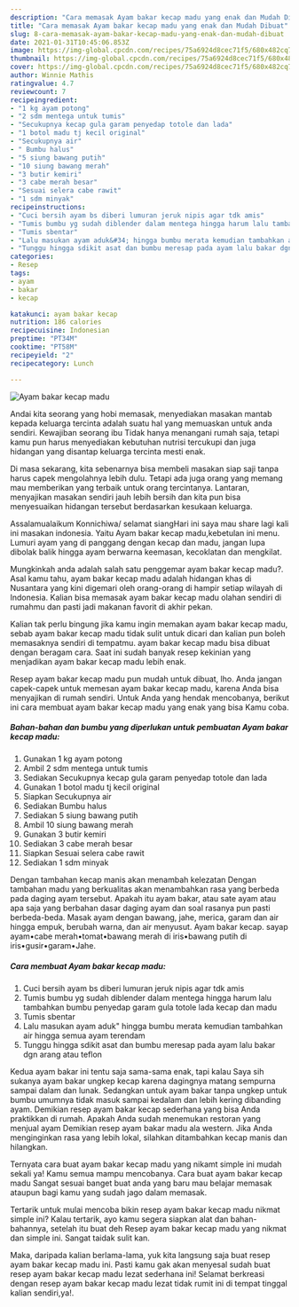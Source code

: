```yaml
---
description: "Cara memasak Ayam bakar kecap madu yang enak dan Mudah Dibuat"
title: "Cara memasak Ayam bakar kecap madu yang enak dan Mudah Dibuat"
slug: 8-cara-memasak-ayam-bakar-kecap-madu-yang-enak-dan-mudah-dibuat
date: 2021-01-31T10:45:06.853Z
image: https://img-global.cpcdn.com/recipes/75a6924d8cec71f5/680x482cq70/ayam-bakar-kecap-madu-foto-resep-utama.jpg
thumbnail: https://img-global.cpcdn.com/recipes/75a6924d8cec71f5/680x482cq70/ayam-bakar-kecap-madu-foto-resep-utama.jpg
cover: https://img-global.cpcdn.com/recipes/75a6924d8cec71f5/680x482cq70/ayam-bakar-kecap-madu-foto-resep-utama.jpg
author: Winnie Mathis
ratingvalue: 4.7
reviewcount: 7
recipeingredient:
- "1 kg ayam potong"
- "2 sdm mentega untuk tumis"
- "Secukupnya kecap gula garam penyedap totole dan lada"
- "1 botol madu tj kecil original"
- "Secukupnya air"
- " Bumbu halus"
- "5 siung bawang putih"
- "10 siung bawang merah"
- "3 butir kemiri"
- "3 cabe merah besar"
- "Sesuai selera cabe rawit"
- "1 sdm minyak"
recipeinstructions:
- "Cuci bersih ayam bs diberi lumuran jeruk nipis agar tdk amis"
- "Tumis bumbu yg sudah diblender dalam mentega hingga harum lalu tambahkan bumbu penyedap garam gula totole lada kecap dan madu"
- "Tumis sbentar"
- "Lalu masukan ayam aduk&#34; hingga bumbu merata kemudian tambahkan air hingga semua ayam terendam"
- "Tunggu hingga sdikit asat dan bumbu meresap pada ayam lalu bakar dgn arang atau teflon"
categories:
- Resep
tags:
- ayam
- bakar
- kecap

katakunci: ayam bakar kecap 
nutrition: 186 calories
recipecuisine: Indonesian
preptime: "PT34M"
cooktime: "PT58M"
recipeyield: "2"
recipecategory: Lunch

---
```



![Ayam bakar kecap madu](https://img-global.cpcdn.com/recipes/75a6924d8cec71f5/680x482cq70/ayam-bakar-kecap-madu-foto-resep-utama.jpg)

Andai kita seorang yang hobi memasak, menyediakan masakan mantab kepada keluarga tercinta adalah suatu hal yang memuaskan untuk anda sendiri. Kewajiban seorang ibu Tidak hanya menangani rumah saja, tetapi kamu pun harus menyediakan kebutuhan nutrisi tercukupi dan juga hidangan yang disantap keluarga tercinta mesti enak.

Di masa  sekarang, kita sebenarnya bisa membeli masakan siap saji tanpa harus capek mengolahnya lebih dulu. Tetapi ada juga orang yang memang mau memberikan yang terbaik untuk orang tercintanya. Lantaran, menyajikan masakan sendiri jauh lebih bersih dan kita pun bisa menyesuaikan hidangan tersebut berdasarkan kesukaan keluarga. 

Assalamualaikum Konnichiwa/ selamat siangHari ini saya mau share lagi kali ini masakan indonesia. Yaitu Ayam bakar kecap madu,kebetulan ini menu. Lumuri ayam yang di panggang dengan kecap dan madu, jangan lupa dibolak balik hingga ayam berwarna keemasan, kecoklatan dan mengkilat.

Mungkinkah anda adalah salah satu penggemar ayam bakar kecap madu?. Asal kamu tahu, ayam bakar kecap madu adalah hidangan khas di Nusantara yang kini digemari oleh orang-orang di hampir setiap wilayah di Indonesia. Kalian bisa memasak ayam bakar kecap madu olahan sendiri di rumahmu dan pasti jadi makanan favorit di akhir pekan.

Kalian tak perlu bingung jika kamu ingin memakan ayam bakar kecap madu, sebab ayam bakar kecap madu tidak sulit untuk dicari dan kalian pun boleh memasaknya sendiri di tempatmu. ayam bakar kecap madu bisa dibuat dengan beragam cara. Saat ini sudah banyak resep kekinian yang menjadikan ayam bakar kecap madu lebih enak.

Resep ayam bakar kecap madu pun mudah untuk dibuat, lho. Anda jangan capek-capek untuk memesan ayam bakar kecap madu, karena Anda bisa menyajikan di rumah sendiri. Untuk Anda yang hendak mencobanya, berikut ini cara membuat ayam bakar kecap madu yang enak yang bisa Kamu coba.

<!--inarticleads1-->

##### Bahan-bahan dan bumbu yang diperlukan untuk pembuatan Ayam bakar kecap madu:

1. Gunakan 1 kg ayam potong
1. Ambil 2 sdm mentega untuk tumis
1. Sediakan Secukupnya kecap gula garam penyedap totole dan lada
1. Gunakan 1 botol madu tj kecil original
1. Siapkan Secukupnya air
1. Sediakan  Bumbu halus
1. Sediakan 5 siung bawang putih
1. Ambil 10 siung bawang merah
1. Gunakan 3 butir kemiri
1. Sediakan 3 cabe merah besar
1. Siapkan Sesuai selera cabe rawit
1. Sediakan 1 sdm minyak


Dengan tambahan kecap manis akan menambah kelezatan Dengan tambahan madu yang berkualitas akan menambahkan rasa yang berbeda pada daging ayam tersebut. Apakah itu ayam bakar, atau sate ayam atau apa saja yang berbahan dasar daging ayam dan soal rasanya pun pasti berbeda-beda. Masak ayam dengan bawang, jahe, merica, garam dan air hingga empuk, berubah warna, dan air menyusut. Ayam bakar kecap. sayap ayam•cabe merah•tomat•bawang merah di iris•bawang putih di iris•gusir•garam•Jahe. 

<!--inarticleads2-->

##### Cara membuat Ayam bakar kecap madu:

1. Cuci bersih ayam bs diberi lumuran jeruk nipis agar tdk amis
1. Tumis bumbu yg sudah diblender dalam mentega hingga harum lalu tambahkan bumbu penyedap garam gula totole lada kecap dan madu
1. Tumis sbentar
1. Lalu masukan ayam aduk&#34; hingga bumbu merata kemudian tambahkan air hingga semua ayam terendam
1. Tunggu hingga sdikit asat dan bumbu meresap pada ayam lalu bakar dgn arang atau teflon


Kedua ayam bakar ini tentu saja sama-sama enak, tapi kalau Saya sih sukanya ayam bakar ungkep kecap karena dagingnya matang sempurna sampai dalam dan lunak. Sedangkan untuk ayam bakar tanpa ungkep untuk bumbu umumnya tidak masuk sampai kedalam dan lebih kering dibanding ayam. Demikian resep ayam bakar kecap sederhana yang bisa Anda praktikkan di rumah. Apakah Anda sudah menemukan restoran yang menjual ayam Demikian resep ayam bakar madu ala western. Jika Anda menginginkan rasa yang lebih lokal, silahkan ditambahkan kecap manis dan hilangkan. 

Ternyata cara buat ayam bakar kecap madu yang nikamt simple ini mudah sekali ya! Kamu semua mampu mencobanya. Cara buat ayam bakar kecap madu Sangat sesuai banget buat anda yang baru mau belajar memasak ataupun bagi kamu yang sudah jago dalam memasak.

Tertarik untuk mulai mencoba bikin resep ayam bakar kecap madu nikmat simple ini? Kalau tertarik, ayo kamu segera siapkan alat dan bahan-bahannya, setelah itu buat deh Resep ayam bakar kecap madu yang nikmat dan simple ini. Sangat taidak sulit kan. 

Maka, daripada kalian berlama-lama, yuk kita langsung saja buat resep ayam bakar kecap madu ini. Pasti kamu gak akan menyesal sudah buat resep ayam bakar kecap madu lezat sederhana ini! Selamat berkreasi dengan resep ayam bakar kecap madu lezat tidak rumit ini di tempat tinggal kalian sendiri,ya!.

